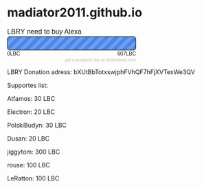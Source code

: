 # madiator2011.github.io
<div class="dollartimes-pb" style="font-family: arial; width: 300px; box-sizing: border-box; clear:both;">
	<div class="dollartimes-pb-title" style="font-size:16px; overflow: hidden;">LBRY need to buy Alexa</div>
	<div>
		<div class="dollartimes-pb-frame" title="612LBC - goal achieved!" style="border-radius: 5px; background-color: #ffffff;padding: 0px;border: 1px solid #000; height: 30px; margin: 2px 0 1px;">
			<div class="dollartimes-pb-fill" style="width:100%; height: 100%; margin-top: 0px; background: repeating-linear-gradient(-45deg, rgba(74,134,232,1), rgba(74,134,232,1) 8px, rgba(74,134,232,0.8) 8px, rgba(74,134,232,0.8) 16px);">&nbsp;</div>
		</div>
		<span class="dollartimes-pb-caption" style="float: left; font-size: 12px;">0LBC</span>
		<span class="dollartimes-pb-caption" style="float: right; font-size: 12px;">607LBC</span>
	</div>
	<div style="clear: both;"></div>
	<div style="margin: 2px 0 0 0; text-align: right;">
		<a href="http://www.dollartimes.com" style="font-size: 10px;text-decoration:none;color:#bbb">get a progress bar at dollartimes.com</a>
	</div>
</div>

LBRY Donation adress: bXUtBbTotxswjphFVhQF7hFjXVTexWe3QV

Supportes list:

Atfamos: 30 LBC

Electron: 20 LBC

PolskiBudyn: 30 LBC

Dusan: 20 LBC

jiggytom: 300 LBC

rouse: 100 LBC

LeRatton: 100 LBC
